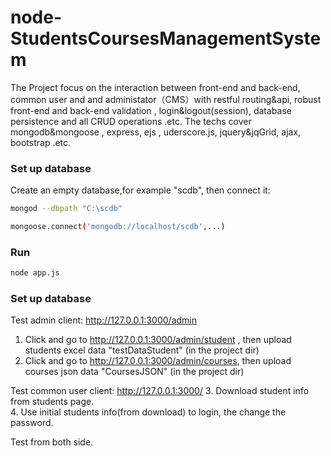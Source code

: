node-StudentsCoursesManagementSystem
===================================

The Project focus on the interaction between front-end and back-end, common user and and administator（CMS）with restful routing&api, robust front-end and back-end validation , login&logout(session), database persistence and all CRUD operations .etc. The techs cover mongodb&mongoose , express, ejs , uderscore.js, jquery&jqGrid, ajax, bootstrap .etc.

### Set up database

Create an empty database,for example "scdb", then connect it:

```bash
mongod --dbpath "C:\scdb"

```

```bash
mongoose.connect('mongodb://localhost/scdb',...)
```

### Run

```bash
node app.js

```

### Set up database

Test admin client: http://127.0.0.1:3000/admin

1. Click and go to http://127.0.0.1:3000/admin/student , then upload students excel data "testDataStudent" (in the project dir)
2. Click and go to http://127.0.0.1:3000/admin/courses, then upload courses json data "CoursesJSON" (in the project dir)

Test common user client: http://127.0.0.1:3000/
3. Download student info from students page.  
4. Use initial students info(from download) to login, the change the password.

Test from both side.


